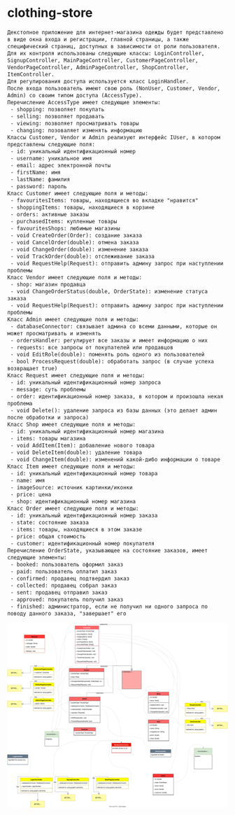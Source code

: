# clothing-store
	Декстопное приложение для интернет-магазина одежды будет представлено в виде окна входа и регистрации, главной страницы, а также специфический страниц, доступных в зависимости от роли пользователя. Для их контроля использованы следующие классы: LoginController, SignupController, MainPageController, CustomerPageController, VendorPageController, AdminPageController, ShopController, ItemController.
	Для регулирования доступа используется класс LoginHandler.
	После входа пользователь имеют свою роль (NonUser, Customer, Vendor, Admin) со своим типом доступа (AccessType). 
	Перечисление AccessType имеет следующие элементы:
	 - shopping: позволяет покупать
	 - selling: позволяет продавать
	 - viewing: позволяет просматривать товары
	 - changing: позоваляет изменять информацию
	Классы Customer, Vendor и Admin реализуют интерфейс IUser, в котором представлены следующие поля:
	 - id: уникальный идентификационный номер
	 - username: уникальное имя
	 - email: адрес электронной почты
	 - firstName: имя
	 - lastName: фамилия
	 - password: пароль
	Класс Customer имеет следующие поля и методы:
	 - favouritesItems: товары, находящиеся во вкладке "нравится"
	 - shoppingItems: товары, находящиеся в корзине
	 - orders: активные заказы
	 - purchasedItems: купленные товары
	 - favouritesShops: любимые магазины
	 - void CreateOrder(Order): создание заказа
	 - void CancelOrder(double): отмена заказа
	 - void ChangeOrder(double): изменение заказа
	 - void TrackOrder(double): отслеживание заказа
	 - void RequestHelp(Request): отправить админу запрос при наступлении проблемы
	Класс Vendor имеет следующие поля и методы:
	 - shop: магазин продавца
	 - void ChangeOrderStatus(double, OrderState): изменение статуса заказа
	 - void RequestHelp(Request): отправить админу запрос при наступлении проблемы
	Класс Admin имеет следующие поля и методы:
	 - databaseConnector: связывает админа со всеми данными, которые он может просматривать и изменять
	 - ordersHandler: регулирует все заказы и имеет информацию о них
	 - requests: все запросы от покупателей или продавцов 
	 - void EditRole(double): поменять роль одного из пользователей
	 - bool ProcessRequest(double): обработать запрос (в случае успеха возвращает true)
	Класс Request имеет следующие поля и методы:
	 - id: уникальный идентификационный номер запроса
	 - message: суть проблемы
	 - order: идентификационный номер заказа, в котором и произошла некая проблема
	 - void Delete(): удаление запроса из базы данных (это делает админ после обработки и запроса)
	Класс Shop имеет следующие поля и методы:
	 - id: уникальный идентификационный номер магазина
	 - items: товары магазина
	 - void AddItem(Item): добавление нового товара
	 - void DeleteItem(double): удаление товара
	 - void ChangeItem(double): изменений какой-дибо информации о товаре
	Класс Item имеет следующие поля и методы:
	 - id: уникальный идентификационный номер товара
	 - name: имя
	 - imageSource: источник картинки/иконки
	 - price: цена
	 - shop: идентификационный номер магазина
	Класс Order имеет следующие поля и методы:
	 - id: уникальный идентификационный номер заказа
	 - state: состояние заказа
	 - items: товары, находящиеся в этом заказе
	 - price: общая стоимость
	 - customer: идентификационный номер покупателя
	Перечисление OrderState, указывающее на состояние заказов, имеет следующие элементы:
	 - booked: пользователь оформил заказ
	 - paid: пользователь оплатил заказ
	 - confirmed: продавец подтвердил заказ
	 - collected: продавец собрал заказ
	 - sent: продавец отправил заказ
	 - approved: покупатель получил заказ
	 - finished: администратор, если не получил ни одного запроса по поводу данного заказа, "завершает" его

![diagram](diagram.drawio.svg)
